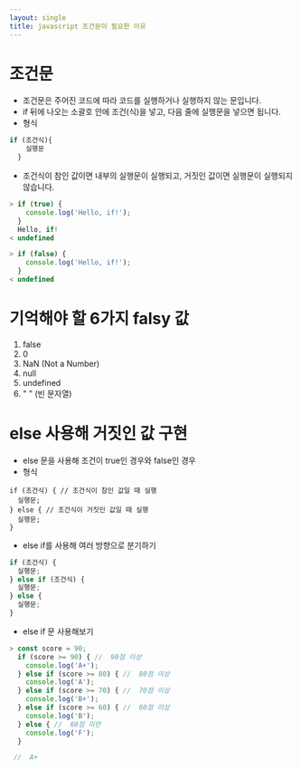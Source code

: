 ```yaml
---
layout: single
title: javascript 조건문이 필요한 이유
---
```


# 조건문  
- 조건문은 주어진 코드에 따라 코드를 실행하거나 실행하지 않는 문입니다.  
- if 뒤에 나오는 소괄호 안에 조건(식)을 넣고, 다음 줄에 실행문을 넣으면 됩니다.  
- 형식  
```javascript 
if (조건식){
    실행문
  }
``` 
- 조건식이 참인 값이면 내부의 실행문이 실행되고, 거짓인 값이면 실행문이 실행되지 않습니다.  
```javascript 
> if (true) {
    console.log('Hello, if!');
  }
  Hello, if!
< undefined 
```  
```javascript
> if (false) {
    console.log('Hello, if!');
  }
< undefined 
```  
# 기억해야 할 6가지 falsy 값  
1. false 
2. 0 
3. NaN (Not a Number) 
4. null 
5. undefined 
6. " " (빈 문자열) 

# else 사용해 거짓인 값 구현  
- else 문을 사용해 조건이 true인 경우와 false인 경우
- 형식  
```javascript. 
if (조건식) { // 조건식이 참인 값일 때 실행
  실행문;
} else { // 조건식이 거짓인 값일 때 실행
  실행문;
} 
``` 
- else if를 사용해 여러 방향으로 분기하기 
```javascript 
if (조건식) {
  실행문;
} else if (조건식) {
  실행문;
} else {
  실행문;
} 
``` 
- else if 문 사용해보기  
```javascript 
> const score = 90;
  if (score >= 90) { //  90점 이상
    console.log('A+');
  } else if (score >= 80) { //  80점 이상
    console.log('A');
  } else if (score >= 70) { //  70점 이상
    console.log('B+');
  } else if (score >= 60) { //  60점 이상
    console.log('B');
  } else { //  60점 미만
    console.log('F');
  }

 //  A+ 
  ```


